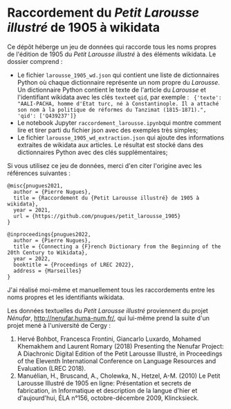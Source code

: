 # Raccordement du *Petit Larousse illustré* de 1905 à wikidata

Ce dépôt héberge un jeu de données qui raccorde tous les noms propres de l'édition de 1905 du *Petit Larousse illustré* à des éléments wikidata. Le dossier comprend :
* Le fichier `larousse_1905_wd.json` qui contient une liste de dictionnaires Python où chaque dictionnaire représente un nom propre du *Larousse*. Un dictionnaire Python contient le texte de l'article du *Larousse* et l'identifiant wikidata avec les clés `texte`et `qid`, par exemple : ``` {'texte': "AALI-PACHA, homme d'Etat turc, né à Constantinople. Il a attaché son nom à la politique de réformes du Tanzimat (1815-1871).",
  'qid': ['Q439237']}```
* Le notebook Jupyter `raccordement_larousse.ipynb`qui montre comment lire et tirer parti du fichier json avec des exemples très simples;
* Le fichier `larousse_1905_wd_extraction.json` qui ajoute des informations extraites de wikidata aux articles. Le résultat est stocké dans des dictionnaires Python avec des clés supplémentaires;

Si vous utilisez ce jeu de données, merci d'en citer l'origine avec les références suivantes :

```
@misc{pnugues2021,
  author = {Pierre Nugues},
  title = {Raccordement du {Petit Larousse illustré} de 1905 à wikidata},
  year = 2021,
  url = {https://github.com/pnugues/petit_larousse_1905}
}

@inproceedings{pnugues2022,
  author = {Pierre Nugues},
  title = {Connecting a {F}rench Dictionary from the Beginning of the 20th Century to Wikidata},
  year = 2022,
  booktitle = {Proceedings of LREC 2022},
  address = {Marseilles}
}
```
J'ai réalisé moi-même et manuellement tous les raccordements entre les noms propres et les identifiants wikidata.

Les données textuelles du *Petit Larousse illustré* proviennent du projet *Nénufar*, http://nenufar.huma-num.fr/, qui lui-même prend la suite d'un projet mené à l'université de Cergy : 
1. Hervé Bohbot, Francesca Frontini, Giancarlo Luxardo, Mohamed Khemakhem and Laurent Romary (2018) Presenting the Nenufar Project: A Diachronic Digital Edition of the Petit Larousse Illustré, in Proceedings of the Eleventh International Conference on Language Resources and Evaluation (LREC 2018).
2. Manuélian, H., Bruscand, A., Cholewka, N., Hetzel, A-M. (2010) Le Petit Larousse Illustré de 1905 en ligne: Présentation et secrets de fabrication, in Informatique et description de la langue d'hier et d'aujourd'hui, ÉLA n°156, octobre-décembre 2009, Klincksieck.

